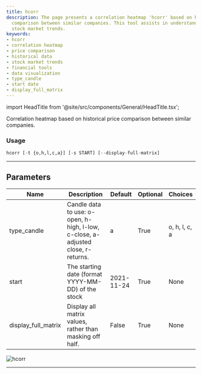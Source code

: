 ```yaml
---
title: hcorr
description: The page presents a correlation heatmap 'hcorr' based on historical price
  comparison between similar companies. This tool assists in understanding and visualizing
  stock market trends.
keywords:
- hcorr
- correlation heatmap
- price comparison
- historical data
- stock market trends
- financial tools
- data visualization
- type_candle
- start date
- display_full_matrix
---
```


import HeadTitle from '@site/src/components/General/HeadTitle.tsx';

<HeadTitle title="stocks/ca/hcorr - Reference | OpenBB Terminal Docs" />

Correlation heatmap based on historical price comparison between similar companies.

### Usage

```python
hcorr [-t {o,h,l,c,a}] [-s START] [--display-full-matrix]
```

---

## Parameters

| Name | Description | Default | Optional | Choices |
| ---- | ----------- | ------- | -------- | ------- |
| type_candle | Candle data to use: o-open, h-high, l-low, c-close, a-adjusted close, r-returns. | a | True | o, h, l, c, a |
| start | The starting date (format YYYY-MM-DD) of the stock | 2021-11-24 | True | None |
| display_full_matrix | Display all matrix values, rather than masking off half. | False | True | None |

![hcorr](https://user-images.githubusercontent.com/46355364/154073186-45336f5f-85e1-4cb9-9307-9694295b1f80.png)

---
